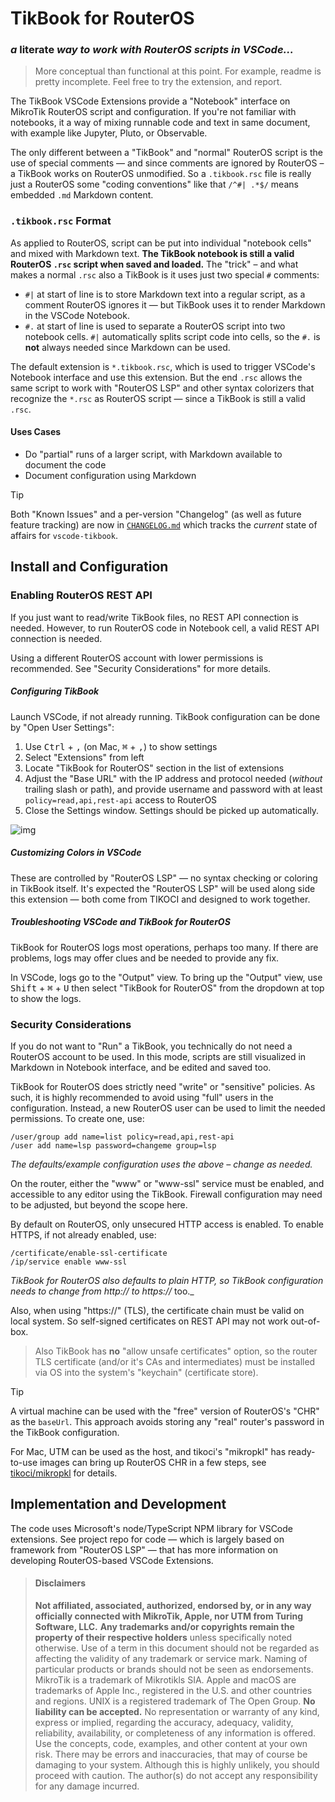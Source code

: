 # TikBook for RouterOS

### _a_ literate _way to work with RouterOS scripts in VSCode..._
> More conceptual than functional at this point.  For example, readme is pretty incomplete.  Feel free to try the extension, and report.

The TikBook VSCode Extensions provide a "Notebook" interface on MikroTik RouterOS script and configuration.  If you're not familiar with notebooks, it a way of mixing runnable code and text in same document, with example like Jupyter, Pluto, or Observable.  

The only different between a "TikBook" and "normal" RouterOS script is the use of special comments — and since comments are ignored by RouterOS – a TikBook works on RouterOS unmodified.  So a `.tikbook.rsc` file is really just a RouterOS some "coding conventions" like that `/^#| .*$/` means embedded `.md` Markdown content.


### `.tikbook.rsc` Format

As applied to RouterOS, script can be put into individual "notebook cells" and mixed with Markdown text. **The TikBook notebook is still a valid RouterOS `.rsc` script when saved and loaded.**   The "trick" – and what makes a normal `.rsc` also a TikBook is it uses just two special `#` comments:
  * `#|` at start of line is to store Markdown text into a regular script, as a comment RouterOS ignores it — but TikBook uses it to render Markdown in the VSCode Notebook.
  * `#.` at start of line is used to separate a RouterOS script into two notebook cells.  `#|` automatically splits script code into cells, so the `#.` is **not** always needed since Markdown can be used. 

The default extension is `*.tikbook.rsc`, which is used to trigger VSCode's Notebook interface and use this extension.  But the end `.rsc` allows the same script to work with "RouterOS LSP" and other syntax colorizers that recognize the `*.rsc` as RouterOS script — since a TikBook is still a valid `.rsc`.  


#### Uses Cases
* Do "partial" runs of a larger script, with Markdown available to document the code
* Document configuration using Markdown


> [!TIP]
>
> Both "Known Issues" and a per-version "Changelog" (as well as future feature tracking) are now in [`CHANGELOG.md`](https://github.com/tikoci/vscode-tikbook/blob/main/CHANGELOG.md) which tracks the _current_ state of affairs for `vscode-tikbook`.

## Install and Configuration

### Enabling RouterOS REST API 

If you just want to read/write TikBook files, no REST API connection is needed.  However, to run RouterOS code in Notebook cell, a valid REST API connection is needed.


Using a different RouterOS account with lower permissions is recommended.  See "Security Considerations" for more details.


##### Configuring TikBook

Launch VSCode, if not already running. TikBook configuration can be done by "Open User Settings":
1. Use <kbd>Ctrl</kbd> + <kbd>,</kbd> (on Mac, <kbd>⌘</kbd> + <kbd>,</kbd>) to show settings
2. Select "Extensions" from left
3. Locate "TikBook for RouterOS" section in the list of extensions
4. Adjust the "Base URL" with the IP address and protocol needed (_without_ trailing slash or path), and provide username and password with at least `policy=read,api,rest-api` access to RouterOS
5. Close the Settings window. Settings should be picked up automatically.

![img](https://i.ibb.co/6JfjhwKT/Screenshot-2025-06-09-at-10-30-05-AM.png)


##### Customizing Colors in VSCode

These are controlled by "RouterOS LSP" — no syntax checking or coloring in TikBook itself.  It's expected the "RouterOS LSP" will be used along side this extension — both come from TIKOCI and designed to work together. 


##### Troubleshooting VSCode and TikBook for RouterOS

TikBook for RouterOS logs most operations, perhaps too many.  If there are problems, logs may offer clues and be needed to provide any fix.

In VSCode, logs go to the "Output" view.  To bring up the "Output" view, use <kbd>Shift</kbd> + <kbd>⌘</kbd> + <kbd>U</kbd> then
select "TikBook for RouterOS" from the dropdown at top to show the logs. 


### Security Considerations

If you do not want to "Run" a TikBook, you technically do not need a RouterOS account to be used.  In this mode, scripts are still visualized in Markdown in Notebook interface, and be edited and saved too.  


TikBook for RouterOS does strictly need "write" or "sensitive" policies.  As such, it is highly recommended to avoid using "full" users in the configuration.  Instead, a new RouterOS user can be used to limit the needed permissions.  To create one, use:
```
/user/group add name=list policy=read,api,rest-api
/user add name=lsp password=changeme group=lsp
```
_The defaults/example configuration uses the above – change as needed._

On the router, either the "www" or "www-ssl" service must be enabled, and accessible to any editor using the TikBook.  Firewall configuration may need to be adjusted, but beyond the scope here. 


By default on RouterOS, only unsecured HTTP access is enabled.  To enable HTTPS, if not already enabled, use:
```
/certificate/enable-ssl-certificate 
/ip/service enable www-ssl
```
_TikBook for RouterOS also defaults to plain HTTP, so TikBook configuration needs to change from http:// to https://_ too._

Also, when using "https://" (TLS), the certificate chain must be valid on local system. So self-signed certificates on REST API may not work out-of-box.
> Also TikBook has **no** "allow unsafe certificates" option, so the router TLS certificate (and/or it's CAs and intermediates) must be installed via OS into the system's "keychain" (certificate store).

> [!TIP]
> A virtual machine can be used with the "free" version of RouterOS's "CHR" as the `baseUrl`.  This approach avoids storing any "real" router's password in the TikBook configuration.  
>
> For Mac, UTM can be used as the host, and tikoci's "mikropkl" has ready-to-use images can bring up RouterOS CHR in a few steps, see [tikoci/mikropkl](https://github.com/tikoci/mikropkl) for details. 


## Implementation and Development

The code uses Microsoft's node/TypeScript NPM library for VSCode extensions.  See project repo for code — which is largely based on framework from "RouterOS LSP" — that has more information on developing RouterOS-based VSCode Extensions.





> #### Disclaimers
> **Not affiliated, associated, authorized, endorsed by, or in any way officially connected with MikroTik, Apple, nor UTM from Turing Software, LLC.**
> **Any trademarks and/or copyrights remain the property of their respective holders** unless specifically noted otherwise.
> Use of a term in this document should not be regarded as affecting the validity of any trademark or service mark. Naming of particular products or brands should not be seen as endorsements.
> MikroTik is a trademark of Mikrotikls SIA.
> Apple and macOS are trademarks of Apple Inc., registered in the U.S. and other countries and regions. UNIX is a registered trademark of The Open Group. 
> **No liability can be accepted.** No representation or warranty of any kind, express or implied, regarding the accuracy, adequacy, validity, reliability, availability, or completeness of any information is offered.  Use the concepts, code, examples, and other content at your own risk. There may be errors and inaccuracies, that may of course be damaging to your system. Although this is highly unlikely, you should proceed with caution. The author(s) do not accept any responsibility for any damage incurred. 